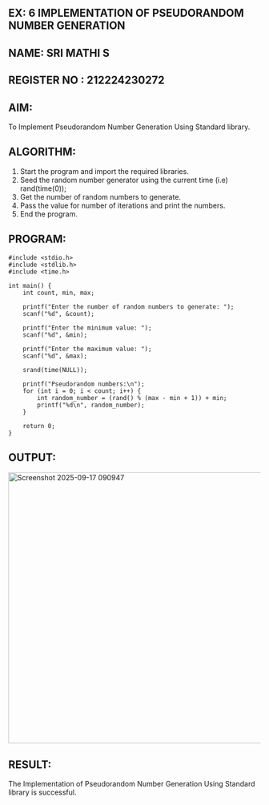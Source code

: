 ## EX: 6 IMPLEMENTATION OF PSEUDORANDOM NUMBER GENERATION 
## NAME: SRI MATHI S
## REGISTER NO : 212224230272
## AIM:
To Implement Pseudorandom Number Generation Using Standard library.


## ALGORITHM:

1.	Start the program and import the required libraries.
2.	Seed the random number generator using the current time (i.e) rand(time(0));
3.	Get the number of random numbers to generate.
4.	Pass the value for number of iterations and print the numbers.
5.	End the program.


## PROGRAM:
```
#include <stdio.h>
#include <stdlib.h>
#include <time.h>

int main() {
    int count, min, max;

    printf("Enter the number of random numbers to generate: ");
    scanf("%d", &count);

    printf("Enter the minimum value: ");
    scanf("%d", &min);

    printf("Enter the maximum value: ");
    scanf("%d", &max);

    srand(time(NULL));

    printf("Pseudorandom numbers:\n");
    for (int i = 0; i < count; i++) {
        int random_number = (rand() % (max - min + 1)) + min;
        printf("%d\n", random_number);
    }

    return 0;
}

```

## OUTPUT:
<img width="813" height="541" alt="Screenshot 2025-09-17 090947" src="https://github.com/user-attachments/assets/08af8dc9-ebd0-4ef4-8309-81a89f5bfb3b" />


## RESULT:
The Implementation of Pseudorandom Number Generation Using Standard library is successful.
